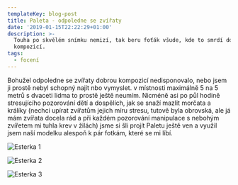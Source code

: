 ```yaml
---
templateKey: blog-post
title: Paleta - odpoledne se zvířaty
date: '2019-01-15T22:22:29+01:00'
description: >-
  Touha po skvělém snímku nemizí, tak beru foťák všude, kde to smrdí dobrou
  kompozicí.
tags:
  - focení
---
```

Bohužel odpoledne se zvířaty dobrou kompozicí nedisponovalo, nebo jsem ji prostě nebyl schopný najít nbo vymyslet. v místnosti maximálně 5 na 5 metrů s dvaceti lidma to prostě ještě neumím. Nicméně asi po půl hodině stresujícího pozorování dětí a dospělích, jak se snaží mazlit morčata a králíky (nechci upírat zvířatům jejich míru stresu, tutově byla obrovská, ale já mám zvířata docela rád a při každém pozorování manipulace s nebohým zvířetem mi tuhla krev v žilách) jsme si šli projít Paletu ještě ven a využil jsem naší modelku alespoň k pár fotkám, které se mi líbí.

![Esterka 1](/img/img_5550.jpg)

![Esterka 2](/img/img_5556.jpg)

![Esterka 3](/img/img_5558.jpg)

